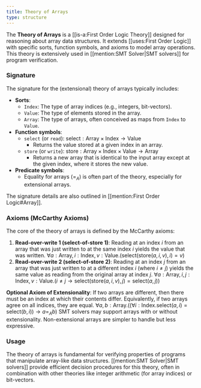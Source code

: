 ```yaml
---
title: Theory of Arrays
type: structure
---
```

The **Theory of Arrays** is a [[is-a:First Order Logic Theory]] designed for reasoning about array data structures. It extends [[uses:First Order Logic]] with specific sorts, function symbols, and axioms to model array operations. This theory is extensively used in [[mention:SMT Solver|SMT solvers]] for program verification.

### Signature
The signature for the (extensional) theory of arrays typically includes:
-   **Sorts**:
    -   `Index`: The type of array indices (e.g., integers, bit-vectors).
    -   `Value`: The type of elements stored in the array.
    -   `Array`: The type of arrays, often conceived as maps from `Index` to `Value`.
-   **Function symbols**:
    -   `select` (or `read`): $\text{select} : \text{Array} \times \text{Index} \rightarrow \text{Value}$
        -   Returns the value stored at a given index in an array.
    -   `store` (or `write`): $\text{store} : \text{Array} \times \text{Index} \times \text{Value} \rightarrow \text{Array}$
        -   Returns a new array that is identical to the input array except at the given index, where it stores the new value.
-   **Predicate symbols**:
    -   Equality for arrays ($=_A$) is often part of the theory, especially for extensional arrays.

The signature details are also outlined in [[mention:First Order Logic#Array]].

### Axioms (McCarthy Axioms)
The core of the theory of arrays is defined by the McCarthy axioms:
1.  **Read-over-write 1 (select-of-store 1)**: Reading at an index $i$ from an array that was just written to at the same index $i$ yields the value that was written.
    $\forall a:\text{Array}, i:\text{Index}, v:\text{Value} . (\text{select}(\text{store}(a, i, v), i) = v)$
2.  **Read-over-write 2 (select-of-store 2)**: Reading at an index $j$ from an array that was just written to at a different index $i$ (where $i \neq j$) yields the same value as reading from the original array at index $j$.
    $\forall a:\text{Array}, i,j:\text{Index}, v:\text{Value} . (i \neq j \rightarrow \text{select}(\text{store}(a, i, v), j) = \text{select}(a, j))$

**Optional Axiom of Extensionality**:
If two arrays are different, then there must be an index at which their contents differ. Equivalently, if two arrays agree on all indices, they are equal.
$\forall a,b:\text{Array} . ((\forall i:\text{Index} . \text{select}(a,i) = \text{select}(b,i)) \rightarrow a =_A b)$
SMT solvers may support arrays with or without extensionality. Non-extensional arrays are simpler to handle but less expressive.

### Usage
The theory of arrays is fundamental for verifying properties of programs that manipulate array-like data structures. [[mention:SMT Solver|SMT solvers]] provide efficient decision procedures for this theory, often in combination with other theories like integer arithmetic (for array indices) or bit-vectors.